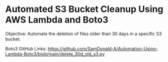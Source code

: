 # Automated S3 Bucket Cleanup Using AWS Lambda and Boto3
Objective: Automate the deletion of files older than 30 days in a specific S3 bucket.

Boto3 GitHub Links: https://github.com/SamDonald-A/Automation-Using-Lambda-Boto3/blob/main/delete_30d_old_s3.py 

